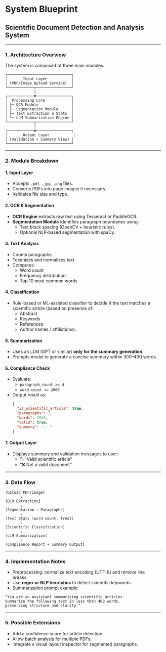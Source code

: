 # System Blueprint
## Scientific Document Detection and Analysis System

---

### 1. Architecture Overview
The system is composed of three main modules:

```
┌─────────────────────────────┐
│       Input Layer           │
│ (PDF/Image Upload Service)  │
└────────────┬────────────────┘
             │
┌────────────▼────────────────┐
│  Processing Core            │
│ ├─ OCR Module               │
│ ├─ Segmentation Module      │
│ ├─ Text Extraction & Stats  │
│ └─ LLM Summarization Engine │
└────────────┬────────────────┘
             │
┌────────────▼────────────────┐
│       Output Layer           │
│ (Validation + Summary View) │
└─────────────────────────────┘
```

---

### 2. Module Breakdown

#### **1. Input Layer**
- Accepts `.pdf`, `.jpg`, `.png` files.  
- Converts PDFs into page images if necessary.  
- Validates file size and type.

#### **2. OCR & Segmentation**
- **OCR Engine** extracts raw text using Tesseract or PaddleOCR.  
- **Segmentation Module** identifies paragraph boundaries using:
  - Text block spacing (OpenCV + heuristic rules).  
  - Optional NLP-based segmentation with spaCy.

#### **3. Text Analysis**
- Counts paragraphs.  
- Tokenizes and normalizes text.  
- Computes:
  - Word count  
  - Frequency distribution  
  - Top 10 most common words  

#### **4. Classification**
- Rule-based or ML-assisted classifier to decide if the text matches a scientific article (based on presence of:
  - Abstract
  - Keywords
  - References
  - Author names / affiliations).

#### **5. Summarization**
- Uses an LLM (GPT or similar) **only for the summary generation**.  
- Prompts model to generate a concise summary within 300–400 words.

#### **6. Compliance Check**
- Evaluate:
  - `paragraph_count >= 4`
  - `word_count >= 2000`
- Output result as:
  ```json
  {
    "is_scientific_article": true,
    "paragraphs": 7,
    "words": 2645,
    "valid": true,
    "summary": "..."
  }
  ```

#### **7. Output Layer**
- Displays summary and validation messages to user:
  - “✅ Valid scientific article”
  - “❌ Not a valid document”

---

### 3. Data Flow
```
[Upload PDF/Image]
       ↓
[OCR Extraction]
       ↓
[Segmentation → Paragraphs]
       ↓
[Text Stats (word count, freq)]
       ↓
[Scientific Classification]
       ↓
[LLM Summarization]
       ↓
[Compliance Report + Summary Output]
```

---

### 4. Implementation Notes
- Preprocessing: normalize text encoding (UTF-8) and remove line breaks.  
- Use **regex or NLP heuristics** to detect scientific keywords.  
- Summarization prompt example:

```
"You are an assistant summarizing scientific articles. 
Summarize the following text in less than 400 words, 
preserving structure and clarity."
```

---

### 5. Possible Extensions
- Add a confidence score for article detection.  
- Allow batch analysis for multiple PDFs.  
- Integrate a visual layout inspector for segmented paragraphs.
